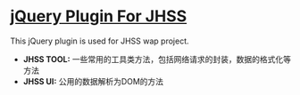 # [jQuery Plugin For JHSS](https://github.com/gexiaowei/jquery.jhss)
This jQuery plugin is used for JHSS wap project.
* **JHSS TOOL:** 一些常用的工具类方法，包括网络请求的封装，数据的格式化等方法
* **JHSS UI:** 公用的数据解析为DOM的方法

